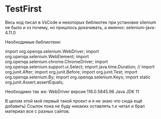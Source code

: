 # TestFirst
Весь код писал в VsCode и некоторых библиотек при установке silenium не было и хз почему, но пришлось докачивать, а именно:
selenium-java-4.11.0

Необходимые библиотеки:

import org.openqa.selenium.WebDriver;
import org.openqa.selenium.WebElement;
import org.openqa.selenium.chrome.ChromeDriver;
import org.openqa.selenium.support.ui.Select;
import java.time.Duration;
// import org.junit.After;
import org.junit.Before;
import org.junit.Test;
import org.openqa.selenium.By;
import org.openqa.selenium.Keys;
import static org.junit.Assert.assertEquals;

Необходимо так же: 
WebDriver  версия 116.0.5845.96
Java JDK 11

В целом этой мой первый такой проект и я не знаю что сюда ещё добавить)
Ссылок пока не буду никаких оставлять т.к читал и брал материал все с разных сайтов.

